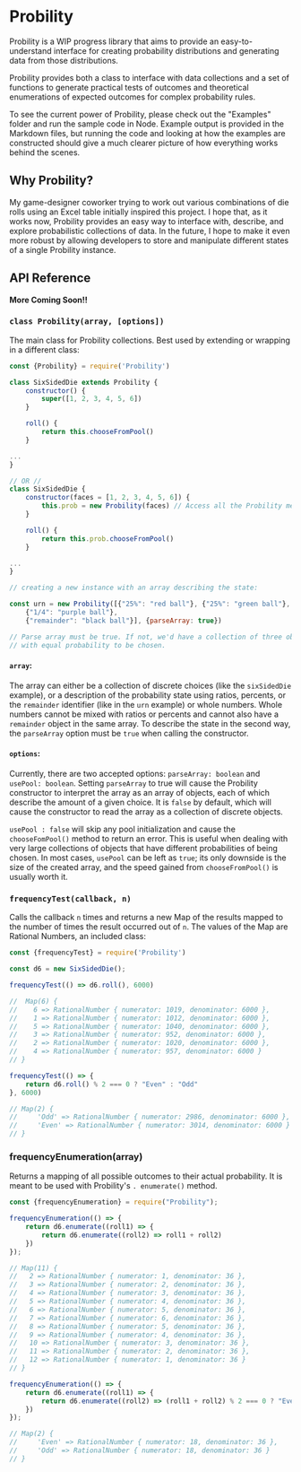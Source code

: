# Probility

Probility is a WIP progress library that aims to provide an easy-to-understand interface for creating probability
distributions and generating data from those distributions.

Probility provides both a class to interface with data collections and a set of functions to generate practical tests of
outcomes and theoretical enumerations of expected outcomes for complex probability rules.

To see the current power of Probility, please check out the "Examples" folder and run the sample code in Node. Example
output is provided in the Markdown files, but running the code and looking at how the examples are constructed should
give a much clearer picture of how everything works behind the scenes.

## Why Probility?

My game-designer coworker trying to work out various combinations of die rolls using an Excel table initially inspired
this project. I hope that, as it works now, Probility provides an easy way to interface with, describe, and explore
probabilistic collections of data. In the future, I hope to make it even more robust by allowing developers to store and
manipulate different states of a single Probility instance.

## API Reference

**More Coming Soon!!**

### `class Probility(array, [options])`

The main class for Probility collections. Best used by extending or wrapping in a different class:

```Javascript
const {Probility} = require('Probility')

class SixSidedDie extends Probility {
    constructor() {
        super([1, 2, 3, 4, 5, 6])
    }

    roll() {
        return this.chooseFromPool()
    }

...
}

// OR //
class SixSidedDie {
    constructor(faces = [1, 2, 3, 4, 5, 6]) {
        this.prob = new Probility(faces) // Access all the Probility methods in the prob property
    }

    roll() {
        return this.prob.chooseFromPool()
    }

...
}

// creating a new instance with an array describing the state:

const urn = new Probility([{"25%": "red ball"}, {"25%": "green ball"},
    {"1/4": "purple ball"},
    {"remainder": "black ball"}], {parseArray: true})

// Parse array must be true. If not, we'd have a collection of three objects
// with equal probability to be chosen.
```

#### `array`:

The array can either be a collection of discrete choices (like the `sixSidedDie` example), or a description of the
probability state using ratios, percents, or the `remainder` identifier (like in the `urn` example) or whole numbers.
Whole numbers cannot be mixed with ratios or percents and cannot also have a `remainder` object in the same array. To
describe the state in the second way, the `parseArray` option must be `true` when calling the constructor.

#### `options`:

Currently, there are two accepted options: `parseArray: boolean` and `usePool: boolean`. Setting `parseArray` to true
will cause the Probility constructor to interpret the array as an array of objects, each of which describe the amount of
a given choice. It is `false` by default, which will cause the constructor to read the array as a collection of discrete
objects.

`usePool : false` will skip any pool initialization and cause the `chooseFomPool()` method to return an error. This is
useful when dealing with very large collections of objects that have different probabilities of being chosen. In most
cases, `usePool` can be left as `true`; its only downside is the size of the created array, and the speed gained
from `chooseFromPool()` is usually worth it.

### `frequencyTest(callback, n)`

Calls the callback `n`  times and returns a new Map of the results mapped to the number of times the result occurred out
of `n`. The values of the Map are Rational Numbers, an included class:

```javascript
const {frequencyTest} = require('Probility')

const d6 = new SixSidedDie();

frequencyTest(() => d6.roll(), 6000)

//  Map(6) {
//    6 => RationalNumber { numerator: 1019, denominator: 6000 },
//    1 => RationalNumber { numerator: 1012, denominator: 6000 },
//    5 => RationalNumber { numerator: 1040, denominator: 6000 },
//    3 => RationalNumber { numerator: 952, denominator: 6000 },
//    2 => RationalNumber { numerator: 1020, denominator: 6000 },
//    4 => RationalNumber { numerator: 957, denominator: 6000 }
// }

frequencyTest(() => {
    return d6.roll() % 2 === 0 ? "Even" : "Odd"
}, 6000)

// Map(2) {
//     'Odd' => RationalNumber { numerator: 2986, denominator: 6000 },
//     'Even' => RationalNumber { numerator: 3014, denominator: 6000 }
// }
```

### frequencyEnumeration(array)

Returns a mapping of all possible outcomes to their actual probability. It is meant to be used with
Probility's `. enumerate()` method.

```javascript
const {frequencyEnumeration} = require("Probility");

frequencyEnumeration(() => {
    return d6.enumerate((roll1) => {
        return d6.enumerate((roll2) => roll1 + roll2)
    })
});

// Map(11) {
//   2 => RationalNumber { numerator: 1, denominator: 36 },
//   3 => RationalNumber { numerator: 2, denominator: 36 },
//   4 => RationalNumber { numerator: 3, denominator: 36 },
//   5 => RationalNumber { numerator: 4, denominator: 36 },
//   6 => RationalNumber { numerator: 5, denominator: 36 },
//   7 => RationalNumber { numerator: 6, denominator: 36 },
//   8 => RationalNumber { numerator: 5, denominator: 36 },
//   9 => RationalNumber { numerator: 4, denominator: 36 },
//   10 => RationalNumber { numerator: 3, denominator: 36 },
//   11 => RationalNumber { numerator: 2, denominator: 36 },
//   12 => RationalNumber { numerator: 1, denominator: 36 }
// }

frequencyEnumeration(() => {
    return d6.enumerate((roll1) => {
        return d6.enumerate((roll2) => (roll1 + roll2) % 2 === 0 ? "Even" : "Odd")
    })
});

// Map(2) {
//     'Even' => RationalNumber { numerator: 18, denominator: 36 },
//     'Odd' => RationalNumber { numerator: 18, denominator: 36 }
// }
```
